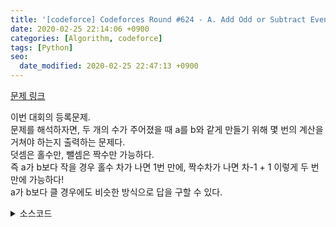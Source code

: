 ```yaml
---
title: '[codeforce] Codeforces Round #624 - A. Add Odd or Subtract Even'
date: 2020-02-25 22:14:06 +0900
categories: [Algorithm, codeforce]
tags: [Python]
seo:
  date_modified: 2020-02-25 22:47:13 +0900
---
```


[문제 링크](http://codeforces.com/contest/1311/problem/A)

이번 대회의 등록문제.<br>
문제를 해석하자면, 두 개의 수가 주어졌을 때 a를 b와 같게 만들기 위해 몇 번의 계산을 거쳐야 하는지 출력하는 문제다.<br>
덧셈은 홀수만, 뺄셈은 짝수만 가능하다.<br>
즉 a가 b보다 작을 경우 홀수 차가 나면 1번 만에, 짝수차가 나면 차-1 + 1 이렇게 두 번만에 가능하다!<br>
a가 b보다 클 경우에도 비슷한 방식으로 답을 구할 수 있다.

<details>
  <summary> 소스코드 </summary>
    <div markdown="1">

```python

import sys
def input(): return sys.stdin.readline().rstrip()
 
for T in range(int(input())):
    a, b = map(int, input().split())
    if a==b:
        print(0)
    elif a>b:
        if (b-a)%2:
            print(2)
        else :
            print(1)
    else:
        if (a-b)%2:
            print(1)
        else:
            print(2)
```